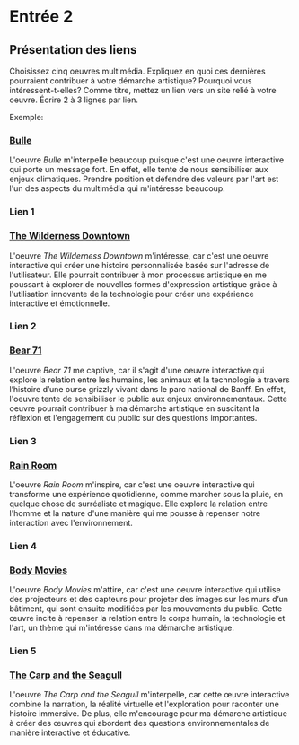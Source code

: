 # Entrée 2
## Présentation des liens
Choisissez cinq oeuvres multimédia. Expliquez en quoi ces dernières pourraient contribuer à votre démarche artistique? Pourquoi vous intéressent-t-elles? Comme titre, mettez un lien vers un site relié à votre oeuvre. Écrire 2 à 3 lignes par lien.

Exemple: 
### [Bulle](https://www.onf.ca/interactif/bulle/) 
L'oeuvre *Bulle* m'interpelle beaucoup puisque c'est une oeuvre interactive qui porte un message fort. En effet, elle tente de nous sensibiliser aux enjeux climatiques. Prendre position et défendre des valeurs par l'art est l'un des aspects du multimédia qui m'intéresse beaucoup. 

### Lien 1 
### [The Wilderness Downtown](https://experiments.withgoogle.com/the-wilderness-downtown)
L'oeuvre *The Wilderness Downtown* m'intéresse, car c'est une oeuvre interactive qui créer une histoire personnalisée basée sur l'adresse de l'utilisateur. Elle pourrait contribuer à mon processus artistique en me poussant à explorer de nouvelles formes d'expression artistique grâce à l'utilisation innovante de la technologie pour créer une expérience interactive et émotionnelle.
### Lien 2 
### [Bear 71](https://www.onf.ca/interactif/bear_71_fr/)
L'oeuvre *Bear 71* me captive, car il s'agit d'une oeuvre interactive qui explore la relation entre les humains, les animaux et la technologie à travers l’histoire d’une ourse grizzly vivant dans le parc national de Banff. En effet, l'oeuvre tente de sensibiliser le public aux enjeux environnementaux. Cette oeuvre pourrait contribuer à ma démarche artistique en suscitant la réflexion et l'engagement du public sur des questions importantes.
### Lien 3 
###  [Rain Room](https://www.random-international.com/rain-room-2012)
L'oeuvre *Rain Room* m'inspire, car c'est une oeuvre interactive qui transforme une expérience quotidienne, comme marcher sous la pluie, en quelque chose de surréaliste et magique. Elle explore la relation entre l'homme et la nature d'une manière qui me pousse à repenser notre interaction avec l'environnement.

### Lien 4 
###  [Body Movies](https://www.lozano-hemmer.com/body_movies.php)
L'oeuvre *Body Movies* m'attire, car c'est une oeuvre interactive qui utilise des projecteurs et des capteurs pour projeter des images sur les murs d’un bâtiment, qui sont ensuite modifiées par les mouvements du public. Cette œuvre incite à repenser la relation entre le corps humain, la technologie et l'art, un thème qui m'intéresse dans ma démarche artistique.

### Lien 5 
###  [The Carp and the Seagull](http://thecarpandtheseagull.co.uk/#)
L'oeuvre *The Carp and the Seagull* m'interpelle, car cette œuvre interactive combine la narration, la réalité virtuelle et l'exploration pour raconter une histoire immersive. De plus, elle m'encourage pour ma démarche artistique à créer des œuvres qui abordent des questions environnementales de manière interactive et éducative.


